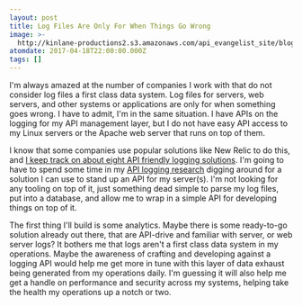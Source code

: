 ```yaml
---
layout: post
title: Log Files Are Only For When Things Go Wrong
image: >-
  http://kinlane-productions2.s3.amazonaws.com/api_evangelist_site/blog/logging_truck_accident.jpg
atomdate: 2017-04-18T22:00:00.000Z
tags: []
---
```

I'm always amazed at the number of companies I work with that do not consider log files a first class data system. Log files for servers, web servers, and other systems or applications are only for when something goes wrong. I have to admit, I'm in the same situation. I have APIs on the logging for my API management layer, but I do not have easy API access to my Linux servers or the Apache web server that runs on top of them. 

I know that some companies use popular solutions like New Relic to do this, and [I keep track on about eight API friendly logging solutions](http://logging.apievangelist.com/organizations/). I'm going to have to spend some time in my [API logging research](http://logging.apievangelist.com) digging around for a solution I can use to stand up an API for my server(s). I'm not looking for any tooling on top of it, just something dead simple to parse my log files, put into a database, and allow me to wrap in a simple API for developing things on top of it.

The first thing I'll build is some analytics. Maybe there is some ready-to-go solution already out there, that are API-drive and familiar with server, or web server logs? It bothers me that logs aren't a first class data system in my operations. Maybe the awareness of crafting and developing against a logging API would help me get more in tune with this layer of data exhaust being generated from my operations daily. I'm guessing it will also help me get a handle on performance and security across my systems, helping take the health my operations up a notch or two.